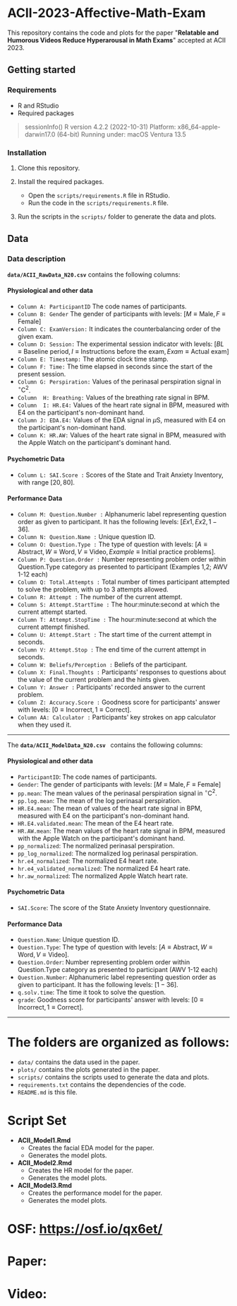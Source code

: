# ACII-2023-Affective-Math-Exam

This repository contains the code and plots for the paper "**Relatable and Humorous Videos Reduce Hyperarousal in Math Exams**" accepted at ACII 2023.

## Getting started
### Requirements
- R and RStudio
- Required packages

> sessionInfo()
R version 4.2.2 (2022-10-31)
Platform: x86_64-apple-darwin17.0 (64-bit)
Running under: macOS Ventura 13.5

### Installation
1. Clone this repository.
2. Install the required packages.
    - Open the `scripts/requirements.R` file in RStudio.
    - Run the code in the `scripts/requirements.R` file.

3. Run the scripts in the `scripts/` folder to generate the data and plots.

## Data

### Data description
**`data/ACII_RawData_N20.csv`** contains the following columns:

#### **Physiological and other data**

 - `Column A: ParticipantID` The code names of participants.
 - `Column B: Gender` The gender of participants with levels: $[M \equiv \text{Male}, F \equiv \text{Female}]$
 - `Column C: ExamVersion:` It indicates the counterbalancing order of the given exam.
 - `Column D: Session:` The experimental session indicator with levels: $[BL \equiv \text{Baseline period}, I \equiv \text{Instructions before the exam}, Exam \equiv \text{Actual exam}]$
 - `Column E: Timestamp:` The atomic clock time stamp.
 - `Column F: Time:` The time elapsed in seconds since the start of the present session.
 - `Column G: Perspiration:` Values of the perinasal perspiration signal in $^{\circ}\text{C}^2$.
 - `Column  H: Breathing:` Values of the breathing rate signal in BPM.
 - `Column  I: HR.E4:` Values of the heart rate signal in BPM, measured with E4 on the participant's non-dominant hand.
 - `Column J: EDA.E4:`  Values of the EDA signal in $\mu \text{S}$, measured with E4 on the participant's non-dominant hand.
 - `Column K: HR.AW:` Values of the heart rate signal in BPM, measured with the Apple Watch on the participant's dominant hand.
#### **Psychometric Data** 
- `Column L: SAI.Score :` Scores of the State and Trait Anxiety Inventory, with range $[20,80]$.
####  **Performance Data**
- `Column M: Question.Number :` Alphanumeric label representing question order as given to participant. It has the following levels: $[Ex1, Ex2, 1-36]$.
- `Column N: Question.Name :` Unique question ID.
- `Column O: Question.Type :` The type of question with levels:  $[A \equiv \text{Abstract}, W \equiv \text{Word}, V \equiv \text{Video}, Example \equiv \text{Initial practice problems}]$.
- `Column P: Question.Order :` Number representing problem order within Question.Type category as presented to participant (Examples 1,2; AWV 1-12 each)
- `Column Q: Total.Attempts :` Total number of times participant attempted to solve the problem, with up to 3 attempts allowed.
- `Column R: Attempt :` The number of the current attempt.
- `Column S: Attempt.StartTime :` The hour:minute:second at which the current attempt started.
- `Column T: Attempt.StopTime :` The hour:minute:second at which the current attempt finished.
- `Column U: Attempt.Start :` The start time of the current attempt in seconds.
- `Column V: Attempt.Stop :` The end time of the current attempt in seconds.
- `Column W: Beliefs/Perception :` Beliefs of the participant.
- `Column X: Final.Thoughts :` Participants' responses to questions about the value of the current problem and the hints given.
- `Column Y: Answer :` Participants' recorded answer to the current problem.
- `Column Z: Accuracy.Score :` Goodness score for participants' answer with levels: $[0 \equiv \text{Incorrect}, 1 \equiv \text{Correct}]$.
- `Column AA: Calculator :` Participants' key strokes on app calculator when they used it.



****

The **`data/ACII_ModelData_N20.csv `** contains the following columns:
#### **Physiological and other data**
- `ParticipantID`: The code names of participants.
- `Gender`: The gender of participants with levels: $[M \equiv \text{Male}, F \equiv \text{Female}]$
- `pp.mean`: The mean values of the perinasal perspiration signal in $^{\circ}\text{C}^2$.
- `pp.log.mean`: The mean of the log perinasal perspiration.
- `HR.E4.mean`: The mean of values of the heart rate signal in BPM, measured with E4 on the participant's non-dominant hand.
- `HR.E4.validated.mean`: The mean of the E4 heart rate.
- `HR.AW.mean`: The mean values of the heart rate signal in BPM, measured with the Apple Watch on the participant's dominant hand.
- `pp_normalized`: The normalized perinasal perspiration.
- `pp_log_normalized`: The normalized log perinasal perspiration.
- `hr.e4_normalized`: The normalized E4 heart rate.
- `hr.e4_validated_normalized`: The normalized E4 heart rate.
- `hr.aw_normalized`: The normalized Apple Watch heart rate.

#### **Psychometric Data** 
- `SAI.Score`: The score of the State Anxiety Inventory questionnaire.
####  **Performance Data**
- `Question.Name`: Unique question ID.
- `Question.Type`: The type of question with levels:  $[A \equiv \text{Abstract}, W \equiv \text{Word}, V \equiv \text{Video}]$.
- `Question.Order`: Number representing problem order within Question.Type category as presented to participant (AWV 1-12 each)
- `Question.Number`: Alphanumeric label representing question order as given to participant. It has the following levels: $[1-36]$.
- `q.solv.time`: The time it took to solve the question.
- `grade`: Goodness score for participants' answer with levels: $[0 \equiv \text{Incorrect}, 1 \equiv \text{Correct}]$.

****

# The folders are organized as follows:
- `data/` contains the data used in the paper.
- `plots/` contains the plots generated in the paper.
- `scripts/` contains the scripts used to generate the data and plots.
- `requirements.txt` contains the dependencies of the code.
- `README.md` is this file.

# Script Set

- **ACII_Model1.Rmd**
    - Creates the facial EDA model for the paper.
    - Generates the model plots.
- **ACII_Model2.Rmd**
    - Creates the HR model for the paper.
    - Generates the model plots.
- **ACII_Model3.Rmd**
    - Creates the performance model for the paper.
    - Generates the model plots.


#  OSF: https://osf.io/qx6et/
#  Paper: 
#  Video: 